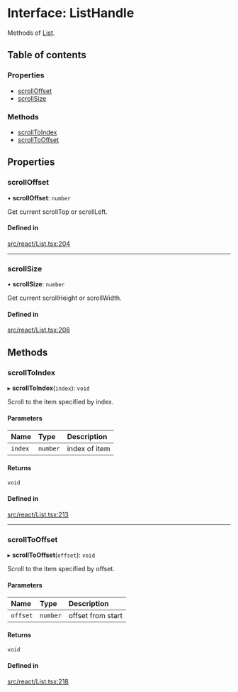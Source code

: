 # Interface: ListHandle

Methods of [List](../API.md#list).

## Table of contents

### Properties

- [scrollOffset](ListHandle.md#scrolloffset)
- [scrollSize](ListHandle.md#scrollsize)

### Methods

- [scrollToIndex](ListHandle.md#scrolltoindex)
- [scrollToOffset](ListHandle.md#scrolltooffset)

## Properties

### scrollOffset

• **scrollOffset**: `number`

Get current scrollTop or scrollLeft.

#### Defined in

[src/react/List.tsx:204](https://github.com/inokawa/virtua/blob/e51c8f9/src/react/List.tsx#L204)

___

### scrollSize

• **scrollSize**: `number`

Get current scrollHeight or scrollWidth.

#### Defined in

[src/react/List.tsx:208](https://github.com/inokawa/virtua/blob/e51c8f9/src/react/List.tsx#L208)

## Methods

### scrollToIndex

▸ **scrollToIndex**(`index`): `void`

Scroll to the item specified by index.

#### Parameters

| Name | Type | Description |
| :------ | :------ | :------ |
| `index` | `number` | index of item |

#### Returns

`void`

#### Defined in

[src/react/List.tsx:213](https://github.com/inokawa/virtua/blob/e51c8f9/src/react/List.tsx#L213)

___

### scrollToOffset

▸ **scrollToOffset**(`offset`): `void`

Scroll to the item specified by offset.

#### Parameters

| Name | Type | Description |
| :------ | :------ | :------ |
| `offset` | `number` | offset from start |

#### Returns

`void`

#### Defined in

[src/react/List.tsx:218](https://github.com/inokawa/virtua/blob/e51c8f9/src/react/List.tsx#L218)
